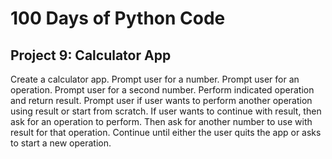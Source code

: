 # 100 Days of Python Code

## Project 9: Calculator App

Create a calculator app.
Prompt user for a number.
Prompt user for an operation.
Prompt user for a second number.
Perform indicated operation and return result.
Prompt user if user wants to perform another operation using result or start from scratch.
If user wants to continue with result, then ask for an operation to perform.
Then ask for another number to use with result for that operation.
Continue until either the user quits the app or asks to start a new operation.